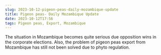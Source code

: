 ```yaml
---
slug: 2023-10-12-pigeon-peas-daily-mozambique-update
title: Pigeon peas- Daily Mozambique Update
date: 2023-10-12T17:56
tags: Pigeon peas, Export, Mozambique
---
```


The situation in Mozambique becomes quite serious due opposition wins in the corporate elections.
Also, the problem of pigeon peas export from Mozambique has still not been solved due to phyto regulation.
